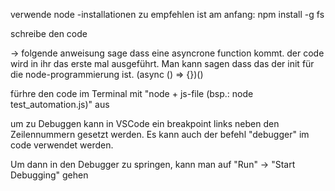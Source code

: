 verwende node -installationen
zu empfehlen ist am anfang:
npm install -g fs 

schreibe den code 

-> folgende anweisung sage dass eine asyncrone function kommt. 
der code wird in ihr das erste mal ausgeführt. 
Man kann sagen dass das der init für die node-programmierung ist.
(async () => {})()

fürhre den code im Terminal mit "node + js-file (bsp.: node test_automation.js)" aus

um zu Debuggen kann in VSCode ein breakpoint links neben den Zeilennummern gesetzt werden.
Es kann auch der befehl "debugger" im code verwendet werden.

Um dann in den Debugger zu springen, kann man auf "Run" -> "Start Debugging" gehen 